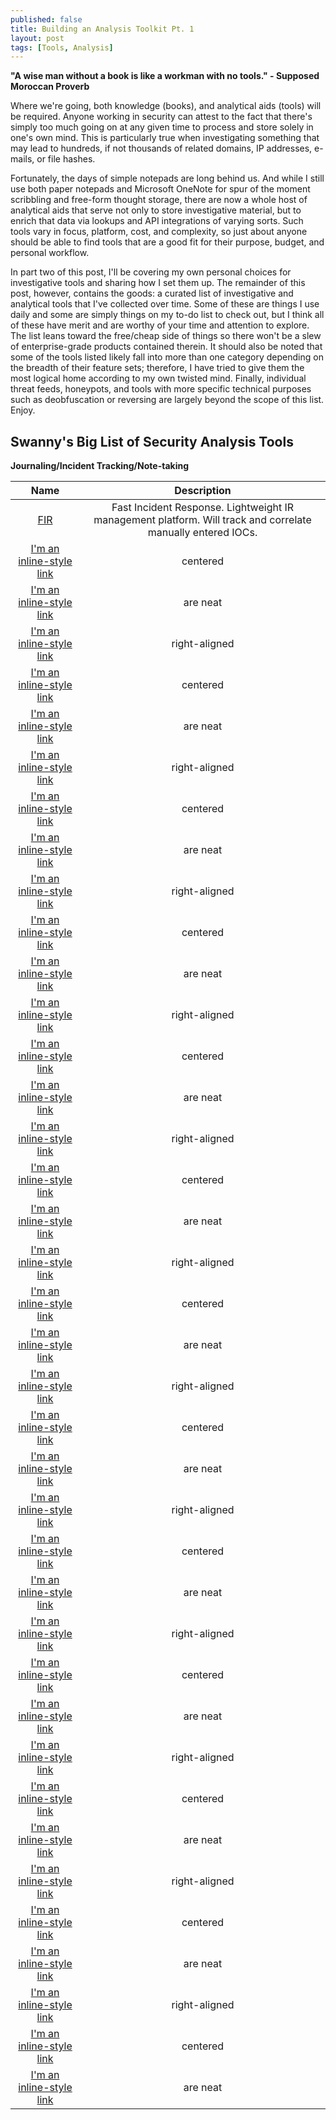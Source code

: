 ```yaml
---
published: false
title: Building an Analysis Toolkit Pt. 1
layout: post
tags: [Tools, Analysis]
---
```

**"A wise man without a book is like a workman with no tools." - Supposed Moroccan Proverb**

Where we're going, both knowledge (books), and analytical aids (tools) will be required.  Anyone working in security can attest to the fact that there's simply too much going on at any given time to process and store solely in one's own mind.  This is particularly true when investigating something that may lead to hundreds, if not thousands of related domains, IP addresses, e-mails, or file hashes.

Fortunately, the days of simple notepads are long behind us.  And while I still use both paper notepads and Microsoft OneNote for spur of the moment scribbling and free-form thought storage, there are now a whole host of analytical aids that serve not only to store investigative material, but to enrich that data via lookups and API integrations of varying sorts.  Such tools vary in focus, platform, cost, and complexity, so just about anyone should be able to find tools that are a good fit for their purpose, budget, and personal workflow.  

In part two of this post, I'll be covering my own personal choices for investigative tools and sharing how I set them up.  The remainder of this post, however, contains the goods: a curated list of investigative and analytical tools that I've collected over time.  Some of these are things I use daily and some are simply things on my to-do list to check out, but I think all of these have merit and are worthy of your time and attention to explore.  The list leans toward the free/cheap side of things so there won't be a slew of enterprise-grade products contained therein.  It should also be noted that some of the tools listed likely fall into more than one category depending on the breadth of their feature sets; therefore, I have tried to give them the most logical home according to my own twisted mind.  Finally, individual threat feeds, honeypots, and tools with more specific technical purposes such as deobfuscation or reversing are largely beyond the scope of this list.  Enjoy.

## Swanny's Big List of Security Analysis Tools

**Journaling/Incident Tracking/Note-taking**

| Name | Description |
|:--------------:|:-----------------:|
| [FIR](https://github.com/certsocietegenerale/FIR) | Fast Incident Response.  Lightweight IR management platform.  Will track and correlate manually entered IOCs. |
| [I'm an inline-style link](https://www.google.com) | centered |
| [I'm an inline-style link](https://www.google.com) | are neat |
| [I'm an inline-style link](https://www.google.com) | right-aligned |
| [I'm an inline-style link](https://www.google.com) | centered |
| [I'm an inline-style link](https://www.google.com) | are neat |
| [I'm an inline-style link](https://www.google.com) | right-aligned |
| [I'm an inline-style link](https://www.google.com) | centered |
| [I'm an inline-style link](https://www.google.com) | are neat |
| [I'm an inline-style link](https://www.google.com) | right-aligned |
| [I'm an inline-style link](https://www.google.com) | centered |
| [I'm an inline-style link](https://www.google.com) | are neat |
| [I'm an inline-style link](https://www.google.com) | right-aligned |
| [I'm an inline-style link](https://www.google.com) | centered |
| [I'm an inline-style link](https://www.google.com) | are neat |
| [I'm an inline-style link](https://www.google.com) | right-aligned |
| [I'm an inline-style link](https://www.google.com) | centered |
| [I'm an inline-style link](https://www.google.com) | are neat |
| [I'm an inline-style link](https://www.google.com) | right-aligned |
| [I'm an inline-style link](https://www.google.com) | centered |
| [I'm an inline-style link](https://www.google.com) | are neat |
| [I'm an inline-style link](https://www.google.com) | right-aligned |
| [I'm an inline-style link](https://www.google.com) | centered |
| [I'm an inline-style link](https://www.google.com) | are neat |
| [I'm an inline-style link](https://www.google.com) | right-aligned |
| [I'm an inline-style link](https://www.google.com) | centered |
| [I'm an inline-style link](https://www.google.com) | are neat |
| [I'm an inline-style link](https://www.google.com) | right-aligned |
| [I'm an inline-style link](https://www.google.com) | centered |
| [I'm an inline-style link](https://www.google.com) | are neat |
| [I'm an inline-style link](https://www.google.com) | right-aligned |
| [I'm an inline-style link](https://www.google.com) | centered |
| [I'm an inline-style link](https://www.google.com) | are neat |
| [I'm an inline-style link](https://www.google.com) | right-aligned |
| [I'm an inline-style link](https://www.google.com) | centered |
| [I'm an inline-style link](https://www.google.com) | are neat |
| [I'm an inline-style link](https://www.google.com) | right-aligned |
| [I'm an inline-style link](https://www.google.com) | centered |
| [I'm an inline-style link](https://www.google.com) | are neat |
